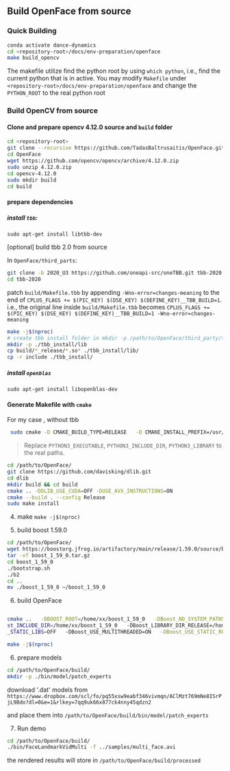 ## Build OpenFace from source

### Quick Building
``` bash
conda activate dance-dynamics
cd <repository-root>/docs/env-preparation/openface
make build_opencv
```
The makefile utilize find the python root by using `which python`, i.e., find the current python that is in active.
You may modify `Makefile` under `<repository-root>/docs/env-preparation/openface`
and change the `PYTHON_ROOT` to the real python root


### Build OpenCV from source

#### Clone and prepare opencv 4.12.0 source and `build` folder
 
``` bash
cd <repository-root>
git clone --recursive https://github.com/TadasBaltrusaitis/OpenFace.git 
cd OpenFace
wget https://github.com/opencv/opencv/archive/4.12.0.zip
sudo unzip 4.12.0.zip
cd opencv-4.12.0
sudo mkdir build
cd build
```

#### prepare dependencies

##### install `tbb`:
`sudo apt-get install libtbb-dev`


[optional] build tbb 2.0 from source

In `OpenFace/third_parts`:

``` bash
git clone -b 2020_U3 https://github.com/oneapi-src/oneTBB.git tbb-2020
cd tbb-2020
```

patch `build/Makefile.tbb` by appending `-Wno-error=changes-meaning` to the end of 
`CPLUS_FLAGS += $(PIC_KEY) $(DSE_KEY) $(DEFINE_KEY)__TBB_BUILD=1`.
i.e., the original line inside `build/Makefile.tbb` becomes `CPLUS_FLAGS += $(PIC_KEY) $(DSE_KEY) $(DEFINE_KEY)__TBB_BUILD=1 -Wno-error=changes-meaning`


``` bash
make -j$(nproc)
# create tbb install folder in mkdir -p /path/to/OpenFace/third_party/tbb-2020/tbb_install
mkdir -p ./tbb_install/lib
cp build/*_release/*.so* ./tbb_install/lib/
cp -r include ./tbb_install/
```

##### install `openblas`

`sudo apt-get install libopenblas-dev`

#### Generate Makefile with `cmake`

For my case
, without tbb
``` bash
 sudo cmake -D CMAKE_BUILD_TYPE=RELEASE   -D CMAKE_INSTALL_PREFIX=/usr/local   -D BUILD_TIFF=ON   -D WITH_TBB=OFF   -D BUILD_opencv_python3=ON   -D PYTHON3_EXECUTABLE=/home/<user>/anaconda3/envs/dance-dynamics/bin/python   -D PYTHON3_INCLUDE_DIR=$(/home/<user>/anaconda3/envs/dance-dynamics/bin/python -c "from sysconfig import get_paths as gp; print(gp()['include'])")   -D PYTHON3_LIBRARY=$(find /home/<user>/anaconda3/envs/dance-dynamics/lib -name 'libpython3.9*.so' | head -n 1) -D BUILD_opencv_python2=OFF  -D PYTHON2_EXECUTABLE="" -D CMAKE_CXX_FLAGS="$CMAKE_CXX_FLAGS -Wno-error=changes-meaning" ..
```
> Replace `PYTHON3_EXECUTABLE`, `PYTHON3_INCLUDE_DIR`, `PYTHON3_LIBRARY` to the real paths.

``` bash
cd /path/to/OpenFace/
git clone https://github.com/davisking/dlib.git
cd dlib
mkdir build && cd build
cmake .. -DDLIB_USE_CUDA=OFF -DUSE_AVX_INSTRUCTIONS=ON
cmake --build . --config Release
sudo make install
```

4. make
`make -j$(nproc)`


5. build boost 1.59.0

``` bash
cd /path/to/OpenFace/
wget https://boostorg.jfrog.io/artifactory/main/release/1.59.0/source/boost_1_59_0.tar.gz
tar -xf boost_1_59_0.tar.gz
cd boost_1_59_0
./bootstrap.sh
./b2
cd ..
mv ./boost_1_59_0 ~/boost_1_59_0
```

6. build OpenFace

``` bash 

cmake ..   -DBOOST_ROOT=/home/xx/boost_1_59_0   -DBoost_NO_SYSTEM_PATHS=ON   -DBoo
st_INCLUDE_DIR=/home/xx/boost_1_59_0   -DBoost_LIBRARY_DIR_RELEASE=/home/xx/boost_1_59_0/stage/lib   -DBoost_LIBRARY_DIR_DEBUG=/home/xx/boost_1_59_0/stage/lib   -DBoost_USE
_STATIC_LIBS=OFF   -DBoost_USE_MULTITHREADED=ON   -DBoost_USE_STATIC_RUNTIME=OFF

make -j$(nproc)
```


6. prepare models

``` bash
cd /path/to/OpenFace/build/
mkdir -p ./bin/model/patch_experts

```

download '.dat' models from `https://www.dropbox.com/scl/fo/pq55xsw9eabf346vivmqn/AClMzt769mNe8ISrPjL9Bdo?dl=0&e=1&rlkey=7qq9uk66x877ck4nny45qdzn2`

and place them into `/path/to/OpenFace/build/bin/model/patch_experts`

7. Run demo

``` bash
cd /path/to/OpenFace/build/
./bin/FaceLandmarkVidMulti -f ../samples/multi_face.avi
```

the rendered results will store in `/path/to/OpenFace/build/processed`

